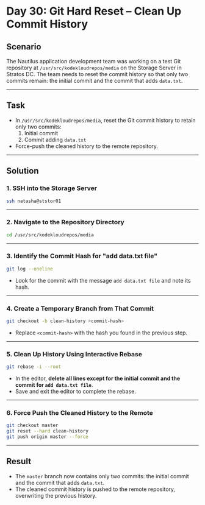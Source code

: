 # Day 30: Git Hard Reset – Clean Up Commit History

## Scenario

The Nautilus application development team was working on a test Git repository at `/usr/src/kodekloudrepos/media` on the Storage Server in Stratos DC. The team needs to reset the commit history so that only two commits remain: the initial commit and the commit that adds `data.txt`.

---

## Task

- In `/usr/src/kodekloudrepos/media`, reset the Git commit history to retain only two commits:  
  1. Initial commit  
  2. Commit adding `data.txt`
- Force-push the cleaned history to the remote repository.

---

## Solution

### 1. SSH into the Storage Server

```bash
ssh natasha@ststor01
```

---

### 2. Navigate to the Repository Directory

```bash
cd /usr/src/kodekloudrepos/media
```

---

### 3. Identify the Commit Hash for "add data.txt file"

```bash
git log --oneline
```

- Look for the commit with the message `add data.txt file` and note its hash.

---

### 4. Create a Temporary Branch from That Commit

```bash
git checkout -b clean-history <commit-hash>
```

- Replace `<commit-hash>` with the hash you found in the previous step.

---

### 5. Clean Up History Using Interactive Rebase

```bash
git rebase -i --root
```

- In the editor, **delete all lines except for the initial commit and the commit for `add data.txt file`**.
- Save and exit the editor to complete the rebase.

---

### 6. Force Push the Cleaned History to the Remote

```bash
git checkout master
git reset --hard clean-history
git push origin master --force
```

---

## Result

- The `master` branch now contains only two commits: the initial commit and the commit that adds `data.txt`.
- The cleaned commit history is pushed to the remote repository, overwriting the previous history.
